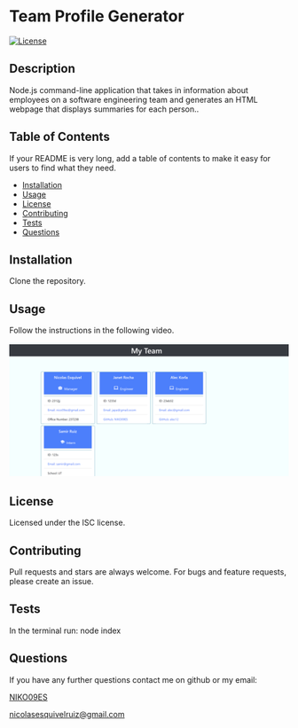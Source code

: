 # Team Profile Generator 
  
 [![License](https://img.shields.io/badge/License-ISC-yellow.svg)](https://opensource.org/licenses/ISC)

  ## Description 

  Node.js command-line application that takes in information about employees on a software engineering team and generates an HTML webpage that displays summaries for each person..
  
  
  ## Table of Contents 
  
  If your README is very long, add a table of contents to make it easy for users to find what they need.
  
  * [Installation](#installation)
  * [Usage](#usage)
  * [License](#license)
  * [Contributing](#contributing)
  * [Tests](#tests)
  * [Questions](#Questions)
  
  ## Installation
  
  Clone the repository.
  
  
  ## Usage 
  
  Follow the instructions in the following video. 
  
  [![Watch the video](./dist/img/team.PNG)](https://drive.google.com/file/d/1vxPvFIMkw2UHcBPnty53aPvFbT4tvPVx/view)
  
  ## License
  
  Licensed under the ISC license.
  
  ## Contributing
  
  Pull requests and stars are always welcome. For bugs and feature requests, please create an issue.
  
  ## Tests
  
  In the terminal run: node index

  ## Questions

  If you have any further questions contact me on github or my email:

  [NIKO09ES](https://github.com/NIKO09ES)

  [nicolasesquivelruiz@gmail.com](mailto:nicolasesquivelruiz@gmail.com)
